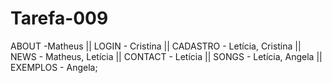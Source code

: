 # Tarefa-009

ABOUT -Matheus ||
LOGIN - Cristina || 
CADASTRO - Letícia, Cristina ||
NEWS - Matheus, Letícia ||
CONTACT - Letícia ||
SONGS - Letícia, Angela ||
EXEMPLOS - Angela;
